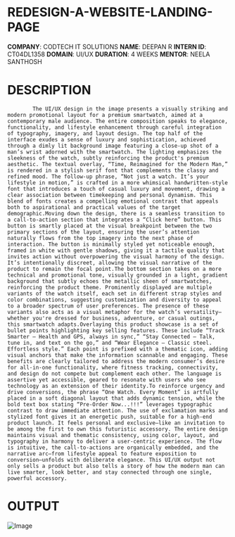 # REDESIGN-A-WEBSITE-LANDING-PAGE
**COMPANY**: CODTECH IT SOLUTIONS
**NAME**: DEEPAN R
**INTERN ID**: CT04DL1358
**DOMAIN**: UI/UX
**DURATION**: 4 WEEKS 
**MENTOR**: NEELA SANTHOSH
# DESCRIPTION 
            The UI/UX design in the image presents a visually striking and modern promotional layout for a premium smartwatch, aimed at a contemporary male audience. The entire composition speaks to elegance, functionality, and lifestyle enhancement through careful integration of typography, imagery, and layout design. The top half of the interface exudes a sense of luxury and sophistication, achieved through a dimly lit background image featuring a close-up shot of a man’s wrist adorned with the smartwatch. The lighting emphasizes the sleekness of the watch, subtly reinforcing the product's premium aesthetic. The textual overlay, “Time, Reimagined for the Modern Man,” is rendered in a stylish serif font that complements the classy and refined mood. The follow-up phrase, “Not just a watch. It’s your lifestyle in motion,” is crafted in a more whimsical handwritten-style font that introduces a touch of casual luxury and movement, drawing a clear association between timekeeping and personal dynamism. This blend of fonts creates a compelling emotional contrast that appeals both to aspirational and practical values of the target demographic.Moving down the design, there is a seamless transition to a call-to-action section that integrates a “Click here” button. This button is smartly placed at the visual breakpoint between the two primary sections of the layout, ensuring the user’s attention naturally flows from the top imagery into the next phase of interaction. The button is minimally styled yet noticeable enough, framed in white with gentle shadows, giving it a tactile quality that invites action without overpowering the visual harmony of the design. It’s intentionally discreet, allowing the visual narrative of the product to remain the focal point.The bottom section takes on a more technical and promotional tone, visually grounded in a light, gradient background that subtly echoes the metallic sheen of smartwatches, reinforcing the product theme. Prominently displayed are multiple variants of the watch itself, each set in different strap styles and color combinations, suggesting customization and diversity to appeal to a broader spectrum of user preferences. The presence of these variants also acts as a visual metaphor for the watch’s versatility—whether you're dressed for business, adventure, or casual outings, this smartwatch adapts.Overlaying this product showcase is a set of bullet points highlighting key selling features. These include “Track Smarter – Health and GPS, always in sync,” “Stay Connected – Talk, tune in, and text on the go,” and “Wear Elegance – Classic steel. Effortless style.” Each point is prefixed with a thematic icon, adding visual anchors that make the information scannable and engaging. These benefits are clearly tailored to address the modern consumer’s desire for all-in-one functionality, where fitness tracking, connectivity, and design do not compete but complement each other. The language is assertive yet accessible, geared to resonate with users who see technology as an extension of their identity.To reinforce urgency and drive conversions, the phrase “One Watch. Every Moment” is artfully placed in a soft diagonal layout that adds dynamic tension, while the bold text box stating “Pre-Order Now...!!!” leverages typographic contrast to draw immediate attention. The use of exclamation marks and stylized font gives it an energetic push, suitable for a high-end product launch. It feels personal and exclusive—like an invitation to be among the first to own this futuristic accessory. The entire design maintains visual and thematic consistency, using color, layout, and typography in harmony to deliver a user-centric experience. The flow is intuitive, the call-to-actions are organically embedded, and the narrative arc—from lifestyle appeal to feature exposition to conversion—unfolds with deliberate elegance. This UI/UX output not only sells a product but also tells a story of how the modern man can live smarter, look better, and stay connected through one single, powerful accessory.
# OUTPUT 

![Image](https://github.com/user-attachments/assets/baee5397-ee88-4ec6-a261-227287edbd28)
